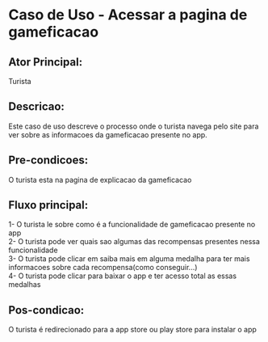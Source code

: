 # Caso de Uso - Acessar a pagina de gameficacao  

## Ator Principal:  
Turista  

## Descricao:  
Este caso de uso descreve o processo onde o turista navega pelo site para ver sobre as informacoes da gameficacao presente no app.  

## Pre-condicoes:  
O turista esta na pagina de explicacao da gameficacao  

## Fluxo principal:  
1- O turista le sobre como é a funcionalidade de gameficacao presente no app  
2- O turista pode ver quais sao algumas das recompensas presentes nessa funcionalidade  
3- O turista pode clicar em saiba mais em alguma medalha para ter mais informacoes sobre cada recompensa(como conseguir...)  
4- O turista pode clicar para baixar o app e ter acesso total as essas medalhas  

## Pos-condicao:  
O turista é redirecionado para a app store ou play store para instalar o app

